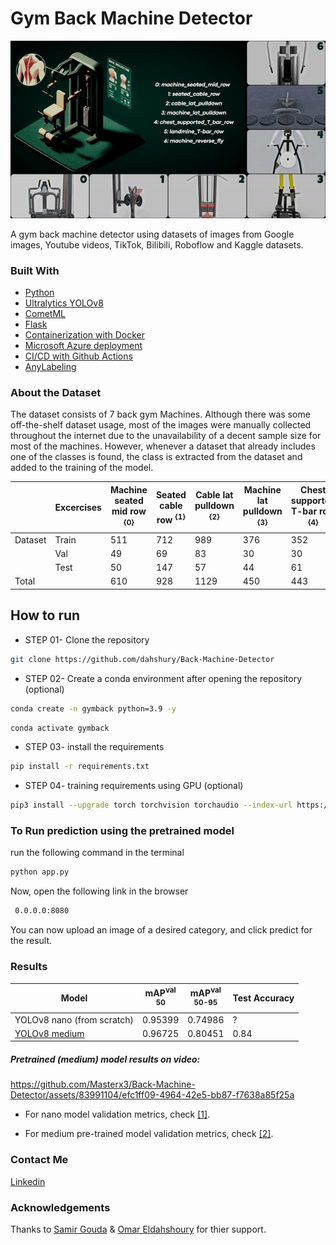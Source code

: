 <h1>Gym Back Machine Detector</h1>

![Alt text](./media/ezgif-5-81ce1448c1.gif)

A gym back machine detector using datasets of images from Google images, Youtube videos, TikTok, Bilibili, Roboflow and Kaggle datasets.

<h3>Built With</h3>

+ [Python](https://www.python.org/downloads/)
+ [Ultralytics YOLOv8](https://github.com/ultralytics/ultralytics)
+ [CometML](https://github.com/comet-ml)
+ [Flask](https://github.com/pallets/flask)
+ [Containerization with Docker](https://docs.docker.com/get-started/overview/)
+ [Microsoft Azure deployment](https://azure.microsoft.com/)
+ [CI/CD with Github Actions](https://github.com/features/actions)
+ [AnyLabeling](https://anylabeling.nrl.ai/)
  
 <h3>About the Dataset</h3>

The dataset consists of 7 back gym Machines. Although there was some off-the-shelf dataset usage, most of the images were manually collected throughout the internet due to the unavailability of a decent sample size for most of the machines. However, whenever a dataset that already includes one of the classes is found, the class is extracted from the dataset and added to the training of the model.

|         | Excercises | Machine seated mid row <sup>{0}<sup> | Seated cable row <sup>{1}<sup> | Cable lat pulldown <sup>{2}<sup> | Machine lat pulldown <sup>{3}<sup> | Chest supported T-bar row <sup>{4}<sup> | Landmine T-bar row <sup>{5}<sup> | Machine reverse fly <sup>{6}<sup> |
|---------|------------|-------------------------------|------------------|-------------------|----------------------|--------------------------|--------------------|----------------------|
| Dataset | Train      | 511                           | 712              | 989               | 376                  | 352                      | 331                | 425                  |
|         | Val        | 49                            | 69               | 83                | 30                   | 30                       | 32                 | 41                   |
|         | Test       | 50                            | 147              | 57                | 44                   | 61                       | 87                 | 55                   |
| Total   |            | 610                           | 928              | 1129              | 450                  | 443                      | 450                | 521                  |

## How to run

+ STEP 01- Clone the repository

```bash
git clone https://github.com/dahshury/Back-Machine-Detector
```

+ STEP 02- Create a conda environment after opening the repository (optional)

```bash
conda create -n gymback python=3.9 -y
```

```bash
conda activate gymback
```

+ STEP 03- install the requirements

```bash
pip install -r requirements.txt
```

+ STEP 04- training requirements using GPU (optional)

```bash
pip3 install --upgrade torch torchvision torchaudio --index-url https://download.pytorch.org/whl/cu121
```


### To Run prediction using the pretrained model

run the following command in the terminal

```bash
python app.py
```

Now, open the following link in the browser

```bash
 0.0.0.0:8080
```

You can now upload an image of a desired category, and click predict for the result.

### Results

| Model                                                                                 | mAP<sup>val<br>50 | mAP<sup>val<br>50-95 | Test Accuracy |
| ------------------------------------------------------------------------------------- | ----------------- | -------------------- | ------------- |
| YOLOv8 nano (from scratch)                                                          | 0.95399           | 0.74986              | ?         |
| [YOLOv8 medium](https://github.com/ultralytics/assets/releases/download/v0.0.0/yolov8m.pt) | 0.96725           | 0.80451              | 0.84         |

<h5>Pretrained (medium) model results on video:</h5>

https://github.com/Masterx3/Back-Machine-Detector/assets/83991104/efc1ff09-4964-42e5-bb87-f7638a85f25a

+ For nano model validation metrics, check [[1]](./runs/detect/train2/).

+ For medium pre-trained model validation metrics, check [[2]](./runs/detect/train/).

### Contact Me

[Linkedin](https://www.linkedin.com/in/dahshory/)

### Acknowledgements

Thanks to [Samir Gouda](github.com/SamirGouda) & [Omar Eldahshoury](github.com/omareldahshoury) for thier support.
